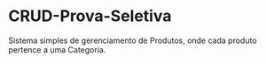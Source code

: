 # CRUD-Prova-Seletiva
Sistema simples de gerenciamento de Produtos, onde cada produto pertence a uma Categoria.
